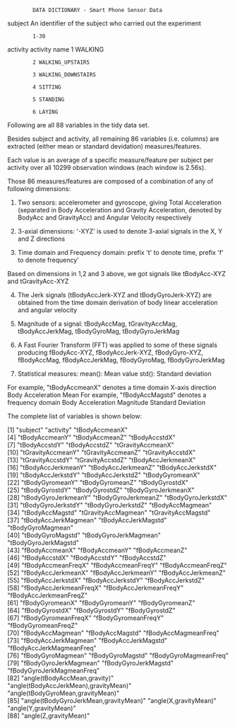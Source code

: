             DATA DICTIONARY - Smart Phone Sensor Data


subject     An identifier of the subject who carried out the experiment 

            1-30

activity    activity name
            1 WALKING

            2 WALKING_UPSTAIRS

            3 WALKING_DOWNSTAIRS

            4 SITTING

            5 STANDING

            6 LAYING


Following are all 88 variables in the tidy data set. 

Besides subject and activity, all remaining 86 variables (i.e. columns) are extracted (either mean or standard devidation) measures/features. 

Each value is an average of a specific measure/feature per subject per activity over all 10299 observation windows (each window is 2.56s).

Those 86 measures/features are composed of a combination of any of following dimensions:

1. Two sensors: accelerometer and gyroscope, giving Total Acceleration (separated in Body Acceleration and Gravity Acceleration, denoted by BodyAcc and GravityAcc) and Angular Velocity respectively

2. 3-axial dimensions: '-XYZ' is used to denote 3-axial signals in the X, Y and Z directions

3. Time domain and Frequency domain: prefix 't' to denote time, prefix 'f' to denote frequency'

Based on dimensions in 1,2 and 3 above, we got signals like tBodyAcc-XYZ and tGravityAcc-XYZ

4. The Jerk signals (tBodyAccJerk-XYZ and tBodyGyroJerk-XYZ) are obtained from the time domain derivation of body linear acceleration and angular velocity

5. Magnitude of a signal: tBodyAccMag, tGravityAccMag, tBodyAccJerkMag, tBodyGyroMag, tBodyGyroJerkMag

6. A Fast Fourier Transform (FFT) was applied to some of these signals producing fBodyAcc-XYZ, fBodyAccJerk-XYZ, fBodyGyro-XYZ, fBodyAccMag, fBodyAccJerkMag, fBodyGyroMag, fBodyGyroJerkMag

7. Statistical measures: 
            mean(): Mean value
            std(): Standard deviation


For example, "tBodyAccmeanX" denotes a time domain X-axis direction Body Acceleration Mean 
For example, "fBodyAccMagstd" denotes a frequency domain Body Acceleration Magnitude Standard Deviation 

The complete list of variables is shown below:


[1] "subject"                              "activity"                             "tBodyAccmeanX"                       
[4] "tBodyAccmeanY"                        "tBodyAccmeanZ"                        "tBodyAccstdX"                        
[7] "tBodyAccstdY"                         "tBodyAccstdZ"                         "tGravityAccmeanX"                    
[10] "tGravityAccmeanY"                     "tGravityAccmeanZ"                     "tGravityAccstdX"                     
[13] "tGravityAccstdY"                      "tGravityAccstdZ"                      "tBodyAccJerkmeanX"                   
[16] "tBodyAccJerkmeanY"                    "tBodyAccJerkmeanZ"                    "tBodyAccJerkstdX"                    
[19] "tBodyAccJerkstdY"                     "tBodyAccJerkstdZ"                     "tBodyGyromeanX"                      
[22] "tBodyGyromeanY"                       "tBodyGyromeanZ"                       "tBodyGyrostdX"                       
[25] "tBodyGyrostdY"                        "tBodyGyrostdZ"                        "tBodyGyroJerkmeanX"                  
[28] "tBodyGyroJerkmeanY"                   "tBodyGyroJerkmeanZ"                   "tBodyGyroJerkstdX"                   
[31] "tBodyGyroJerkstdY"                    "tBodyGyroJerkstdZ"                    "tBodyAccMagmean"                     
[34] "tBodyAccMagstd"                       "tGravityAccMagmean"                   "tGravityAccMagstd"                   
[37] "tBodyAccJerkMagmean"                  "tBodyAccJerkMagstd"                   "tBodyGyroMagmean"                    
[40] "tBodyGyroMagstd"                      "tBodyGyroJerkMagmean"                 "tBodyGyroJerkMagstd"                 
[43] "fBodyAccmeanX"                        "fBodyAccmeanY"                        "fBodyAccmeanZ"                       
[46] "fBodyAccstdX"                         "fBodyAccstdY"                         "fBodyAccstdZ"                        
[49] "fBodyAccmeanFreqX"                    "fBodyAccmeanFreqY"                    "fBodyAccmeanFreqZ"                   
[52] "fBodyAccJerkmeanX"                    "fBodyAccJerkmeanY"                    "fBodyAccJerkmeanZ"                   
[55] "fBodyAccJerkstdX"                     "fBodyAccJerkstdY"                     "fBodyAccJerkstdZ"                    
[58] "fBodyAccJerkmeanFreqX"                "fBodyAccJerkmeanFreqY"                "fBodyAccJerkmeanFreqZ"               
[61] "fBodyGyromeanX"                       "fBodyGyromeanY"                       "fBodyGyromeanZ"                      
[64] "fBodyGyrostdX"                        "fBodyGyrostdY"                        "fBodyGyrostdZ"                       
[67] "fBodyGyromeanFreqX"                   "fBodyGyromeanFreqY"                   "fBodyGyromeanFreqZ"                  
[70] "fBodyAccMagmean"                      "fBodyAccMagstd"                       "fBodyAccMagmeanFreq"                 
[73] "fBodyAccJerkMagmean"                  "fBodyAccJerkMagstd"                   "fBodyAccJerkMagmeanFreq"             
[76] "fBodyGyroMagmean"                     "fBodyGyroMagstd"                      "fBodyGyroMagmeanFreq"                
[79] "fBodyGyroJerkMagmean"                 "fBodyGyroJerkMagstd"                  "fBodyGyroJerkMagmeanFreq"            
[82] "angle(tBodyAccMean,gravity)"          "angle(tBodyAccJerkMean),gravityMean)" "angle(tBodyGyroMean,gravityMean)"    
[85] "angle(tBodyGyroJerkMean,gravityMean)" "angle(X,gravityMean)"                 "angle(Y,gravityMean)"                
[88] "angle(Z,gravityMean)"  

